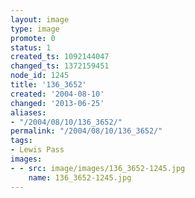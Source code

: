 ```yaml
---
layout: image
type: image
promote: 0
status: 1
created_ts: 1092144047
changed_ts: 1372159451
node_id: 1245
title: '136_3652'
created: '2004-08-10'
changed: '2013-06-25'
aliases:
- "/2004/08/10/136_3652/"
permalink: "/2004/08/10/136_3652/"
tags:
- Lewis Pass
images:
- - src: image/images/136_3652-1245.jpg
    name: 136_3652-1245.jpg
---
```


